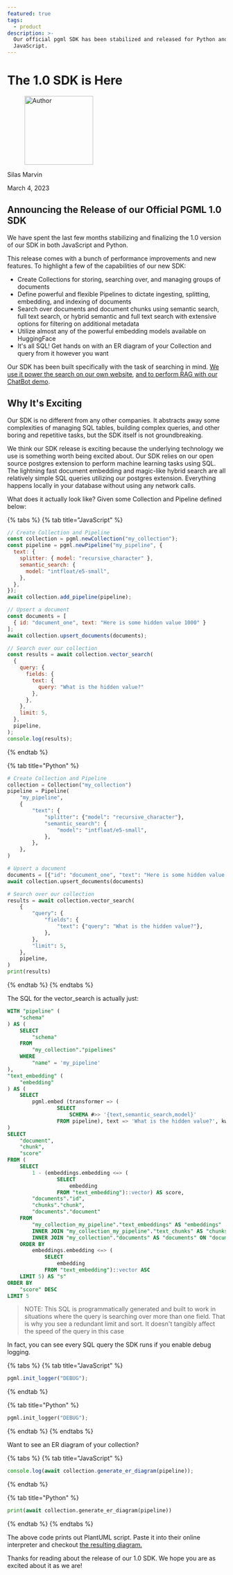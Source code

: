 ```yaml
---
featured: true
tags:
  - product
description: >-
  Our official pgml SDK has been stabilized and released for Python and
  JavaScript.
---
```


# The 1.0 SDK is Here

<div align="left">

<figure><img src=".gitbook/assets/silas.jpg" alt="Author" width="158"><figcaption></figcaption></figure>

</div>

Silas Marvin

March 4, 2023

## Announcing the Release of our Official PGML 1.0 SDK

We have spent the last few months stabilizing and finalizing the 1.0 version of our SDK in both JavaScript and Python.

This release comes with a bunch of performance improvements and new features. To highlight a few of the capabilities of our new SDK:

* Create Collections for storing, searching over, and managing groups of documents
* Define powerful and flexible Pipelines to dictate ingesting, splitting, embedding, and indexing of documents
* Search over documents and document chunks using semantic search, full text search, or hybrid semantic and full text search with extensive options for filtering on additional metadata
* Utilize almost any of the powerful embedding models available on HuggingFace
* It's all SQL! Get hands on with an ER diagram of your Collection and query from it however you want

Our SDK has been built specifically with the task of searching in mind. [We use it power the search on our own website](https://github.com/postgresml/postgresml/blob/6ba605d67016a1177d410d1eb91ae8763b4784c4/pgml-dashboard/src/utils/markdown.rs#L1243), [and to perform RAG with our ChatBot demo](https://github.com/postgresml/postgresml/blob/b3b5f03eb6c54bec88120617d5175279273d81d1/pgml-dashboard/src/api/chatbot.rs#L527).

## Why It's Exciting

Our SDK is no different from any other companies. It abstracts away some complexities of managing SQL tables, building complex queries, and other boring and repetitive tasks, but the SDK itself is not groundbreaking.

We think our SDK release is exciting because the underlying technology we use is something worth being excited about. Our SDK relies on our open source postgres extension to perform machine learning tasks using SQL. The lightning fast document embedding and magic-like hybrid search are all relatively simple SQL queries utilizing our postgres extension. Everything happens locally in your database without using any network calls.

What does it actually look like? Given some Collection and Pipeline defined below:

{% tabs %}
{% tab title="JavaScript" %}
```javascript
// Create Collection and Pipeline
const collection = pgml.newCollection("my_collection");
const pipeline = pgml.newPipeline("my_pipeline", {
  text: {
    splitter: { model: "recursive_character" },
    semantic_search: {
      model: "intfloat/e5-small",
    },
  },
});
await collection.add_pipeline(pipeline);

// Upsert a document
const documents = [
  { id: "document_one", text: "Here is some hidden value 1000" }
];
await collection.upsert_documents(documents);

// Search over our collection
const results = await collection.vector_search(
  {
    query: {
      fields: {
        text: {
          query: "What is the hidden value?"
        },
      },
    },
    limit: 5,
  },
  pipeline,
);
console.log(results);
```
{% endtab %}

{% tab title="Python" %}
```python
# Create Collection and Pipeline
collection = Collection("my_collection")
pipeline = Pipeline(
    "my_pipeline",
    {
        "text": {
            "splitter": {"model": "recursive_character"},
            "semantic_search": {
                "model": "intfloat/e5-small",
            },
        },
    },
)

# Upsert a document
documents = [{"id": "document_one", "text": "Here is some hidden value 1000"}]
await collection.upsert_documents(documents)

# Search over our collection
results = await collection.vector_search(
    {
        "query": {
            "fields": {
                "text": {"query": "What is the hidden value?"},
            },
        },
        "limit": 5,
    },
    pipeline,
)
print(results)
```
{% endtab %}
{% endtabs %}

The SQL for the vector\_search is actually just:

```sql
WITH "pipeline" (
    "schema"
) AS (
    SELECT
        "schema"
    FROM
        "my_collection"."pipelines"
    WHERE
        "name" = 'my_pipeline'
),
"text_embedding" (
    "embedding"
) AS (
    SELECT
        pgml.embed (transformer => (
                SELECT
                    SCHEMA #>> '{text,semantic_search,model}'
                FROM pipeline), text => 'What is the hidden value?', kwargs => '{}') AS "embedding"
)
SELECT
    "document",
    "chunk",
    "score"
FROM (
    SELECT
        1 - (embeddings.embedding <=> (
                SELECT
                    embedding
                FROM "text_embedding")::vector) AS score,
        "documents"."id",
        "chunks"."chunk",
        "documents"."document"
    FROM
        "my_collection_my_pipeline"."text_embeddings" AS "embeddings"
        INNER JOIN "my_collection_my_pipeline"."text_chunks" AS "chunks" ON "chunks"."id" = "embeddings"."chunk_id"
        INNER JOIN "my_collection"."documents" AS "documents" ON "documents"."id" = "chunks"."document_id"
    ORDER BY
        embeddings.embedding <=> (
            SELECT
                embedding
            FROM "text_embedding")::vector ASC
    LIMIT 5) AS "s"
ORDER BY
    "score" DESC
LIMIT 5

```

> NOTE: This SQL is programmatically generated and built to work in situations where the query is searching over more than one field. That is why you see a redundant limit and sort. It doesn't tangibly affect the speed of the query in this case

In fact, you can see every SQL query the SDK runs if you enable debug logging.

{% tabs %}
{% tab title="JavaScript" %}
```javascript
pgml.init_logger("DEBUG");
```
{% endtab %}

{% tab title="Python" %}
```python
pgml.init_logger("DEBUG");
```
{% endtab %}
{% endtabs %}

Want to see an ER diagram of your collection?

{% tabs %}
{% tab title="JavaScript" %}
```javascript
console.log(await collection.generate_er_diagram(pipeline));
```
{% endtab %}

{% tab title="Python" %}
```python
print(await collection.generate_er_diagram(pipeline))
```
{% endtab %}
{% endtabs %}

The above code prints out PlantUML script. Paste it into their online interpreter and checkout [the resulting diagram](https://www.plantuml.com/plantuml/uml/lPD1hjiW48Rtd6BqDbqz7w2hTnE4OMgJ08DWS9B6lNinbaELjceNqSk6\_F-WcUz7uu\_CAd7nJdo1sHe4dX5o93wqjaax55MgXQo1c6Xqw3DSBC-WmkJGW4vqoV0DaKK-sn1LKXwS3SYtY429Pn820rk-mLkSl1iqEOUQBONy1Yh3Pcgu2wY\_EkKhZ7QoWPj-Vs-7JgWOZLHSosmzLdGV6mSLRWvyfu3jSb0UjsjuvQPLdRLipaZaK8LcrYod2Y6V1sPpbWkcNEcE7Zywlx\_9JZyOqiNNqXxZeLuO9LD96cKfhTbsDFiOLRrJfZ3-7J7QYCu6t14VwhDVE-iPlVedhgpgO1osZbBF9Pnt-AvVXj-VylT5Q9Ea3GQlVoWSYVy\_2VeHZR5Xwccwzwf47VovqsDKjPVAI6bZtp-zTHs6TUtR8KJVvLQx\_\_huelzlvNLz3YC-C9ZYtKy0)[.](https://www.plantuml.com/plantuml/uml/lPD1hjiW48Rtd6BqDbqz7w2hTnE4OMgJ08DWS9B6lNinbaELjceNqSk6\_F-WcUz7uu\_CAd7nJdo1sHe4dX5o93wqjaax55MgXQo1c6Xqw3DSBC-WmkJGW4vqoV0DaKK-sn1LKXwS3SYtY429Pn820rk-mLkSl1iqEOUQBONy1Yh3Pcgu2wY\_EkKhZ7QoWPj-Vs-7JgWOZLHSosmzLdGV6mSLRWvyfu3jSb0UjsjuvQPLdRLipaZaK8LcrYod2Y6V1sPpbWkcNEcE7Zywlx\_9JZyOqiNNqXxZeLuO9LD96cKfhTbsDFiOLRrJfZ3-7J7QYCu6t14VwhDVE-iPlVedhgpgO1osZbBF9Pnt-AvVXj-VylT5Q9Ea3GQlVoWSYVy\_2VeHZR5Xwccwzwf47VovqsDKjPVAI6bZtp-zTHs6TUtR8KJVvLQx\_\_huelzlvNLz3YC-C9ZYtKy0)

Thanks for reading about the release of our 1.0 SDK. We hope you are as excited about it as we are!
